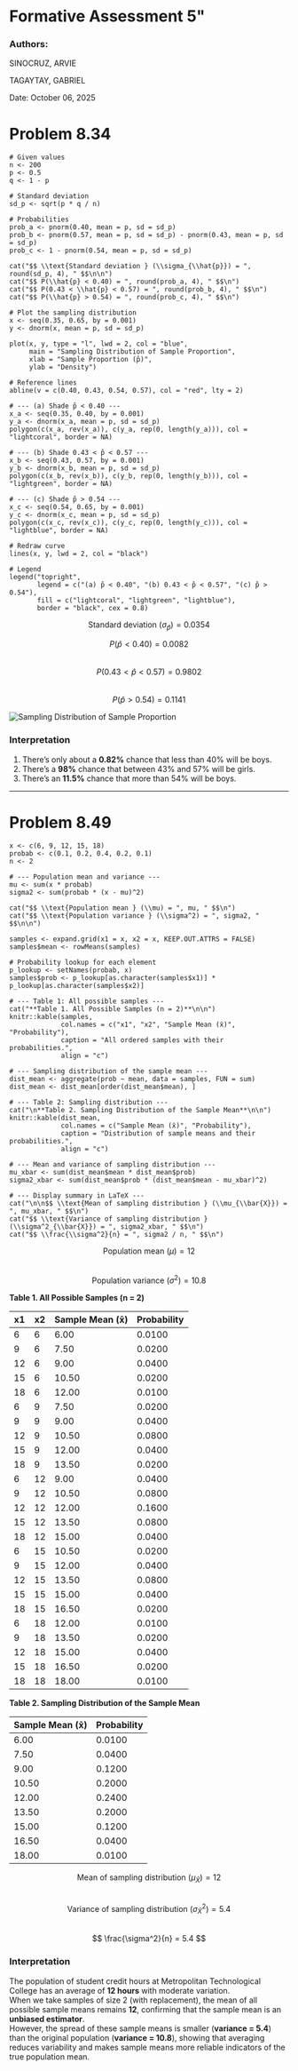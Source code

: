 
# Formative Assessment 5"

### Authors: 

SINOCRUZ, ARVIE

TAGAYTAY, GABRIEL

Date: October 06, 2025

# Problem 8.34
```{r results='asis'}
# Given values
n <- 200
p <- 0.5
q <- 1 - p

# Standard deviation
sd_p <- sqrt(p * q / n)

# Probabilities
prob_a <- pnorm(0.40, mean = p, sd = sd_p)
prob_b <- pnorm(0.57, mean = p, sd = sd_p) - pnorm(0.43, mean = p, sd = sd_p)
prob_c <- 1 - pnorm(0.54, mean = p, sd = sd_p)

cat("$$ \\text{Standard deviation } (\\sigma_{\\hat{p}}) = ", round(sd_p, 4), " $$\n\n")
cat("$$ P(\\hat{p} < 0.40) = ", round(prob_a, 4), " $$\n")
cat("$$ P(0.43 < \\hat{p} < 0.57) = ", round(prob_b, 4), " $$\n")
cat("$$ P(\\hat{p} > 0.54) = ", round(prob_c, 4), " $$\n")

# Plot the sampling distribution
x <- seq(0.35, 0.65, by = 0.001)
y <- dnorm(x, mean = p, sd = sd_p)

plot(x, y, type = "l", lwd = 2, col = "blue",
     main = "Sampling Distribution of Sample Proportion",
     xlab = "Sample Proportion (p̂)",
     ylab = "Density")

# Reference lines
abline(v = c(0.40, 0.43, 0.54, 0.57), col = "red", lty = 2)

# --- (a) Shade p̂ < 0.40 ---
x_a <- seq(0.35, 0.40, by = 0.001)
y_a <- dnorm(x_a, mean = p, sd = sd_p)
polygon(c(x_a, rev(x_a)), c(y_a, rep(0, length(y_a))), col = "lightcoral", border = NA)

# --- (b) Shade 0.43 < p̂ < 0.57 ---
x_b <- seq(0.43, 0.57, by = 0.001)
y_b <- dnorm(x_b, mean = p, sd = sd_p)
polygon(c(x_b, rev(x_b)), c(y_b, rep(0, length(y_b))), col = "lightgreen", border = NA)

# --- (c) Shade p̂ > 0.54 ---
x_c <- seq(0.54, 0.65, by = 0.001)
y_c <- dnorm(x_c, mean = p, sd = sd_p)
polygon(c(x_c, rev(x_c)), c(y_c, rep(0, length(y_c))), col = "lightblue", border = NA)

# Redraw curve
lines(x, y, lwd = 2, col = "black")

# Legend
legend("topright",
       legend = c("(a) p̂ < 0.40", "(b) 0.43 < p̂ < 0.57", "(c) p̂ > 0.54"),
       fill = c("lightcoral", "lightgreen", "lightblue"),
       border = "black", cex = 0.8)
```
$$ \text{Standard deviation } (\sigma_{\hat{p}}) = 0.0354 $$

$$ P(\hat{p} < 0.40) = 0.0082 $$  
$$ P(0.43 < \hat{p} < 0.57) = 0.9802 $$  
$$ P(\hat{p} > 0.54) = 0.1141 $$  

![Sampling Distribution of Sample Proportion](FA5_Files/Graph.png)

### Interpretation
1. There’s only about a **0.82%** chance that less than 40% will be boys.  
2. There’s a **98%** chance that between 43% and 57% will be girls.  
3. There’s an **11.5%** chance that more than 54% will be boys.  

---

# Problem 8.49
```{r results='asis', message=FALSE}
x <- c(6, 9, 12, 15, 18)
probab <- c(0.1, 0.2, 0.4, 0.2, 0.1)
n <- 2

# --- Population mean and variance ---
mu <- sum(x * probab)
sigma2 <- sum(probab * (x - mu)^2)

cat("$$ \\text{Population mean } (\\mu) = ", mu, " $$\n")
cat("$$ \\text{Population variance } (\\sigma^2) = ", sigma2, " $$\n\n")

samples <- expand.grid(x1 = x, x2 = x, KEEP.OUT.ATTRS = FALSE)
samples$mean <- rowMeans(samples)

# Probability lookup for each element
p_lookup <- setNames(probab, x)
samples$prob <- p_lookup[as.character(samples$x1)] * p_lookup[as.character(samples$x2)]

# --- Table 1: All possible samples ---
cat("**Table 1. All Possible Samples (n = 2)**\n\n")
knitr::kable(samples,
             col.names = c("x1", "x2", "Sample Mean (x̄)", "Probability"),
             caption = "All ordered samples with their probabilities.",
             align = "c")

# --- Sampling distribution of the sample mean ---
dist_mean <- aggregate(prob ~ mean, data = samples, FUN = sum)
dist_mean <- dist_mean[order(dist_mean$mean), ]

# --- Table 2: Sampling distribution ---
cat("\n**Table 2. Sampling Distribution of the Sample Mean**\n\n")
knitr::kable(dist_mean,
             col.names = c("Sample Mean (x̄)", "Probability"),
             caption = "Distribution of sample means and their probabilities.",
             align = "c")

# --- Mean and variance of sampling distribution ---
mu_xbar <- sum(dist_mean$mean * dist_mean$prob)
sigma2_xbar <- sum(dist_mean$prob * (dist_mean$mean - mu_xbar)^2)

# --- Display summary in LaTeX ---
cat("\n\n$$ \\text{Mean of sampling distribution } (\\mu_{\\bar{X}}) = ", mu_xbar, " $$\n")
cat("$$ \\text{Variance of sampling distribution } (\\sigma^2_{\\bar{X}}) = ", sigma2_xbar, " $$\n")
cat("$$ \\frac{\\sigma^2}{n} = ", sigma2 / n, " $$\n")
```
$$ \text{Population mean } (\mu) = 12 $$  
$$ \text{Population variance } (\sigma^2) = 10.8 $$  

**Table 1. All Possible Samples (n = 2)**  

| x1 | x2 | Sample Mean (x̄) | Probability |
|----|----|------------------|--------------|
| 6 | 6 | 6.00 | 0.0100 |
| 9 | 6 | 7.50 | 0.0200 |
| 12 | 6 | 9.00 | 0.0400 |
| 15 | 6 | 10.50 | 0.0200 |
| 18 | 6 | 12.00 | 0.0100 |
| 6 | 9 | 7.50 | 0.0200 |
| 9 | 9 | 9.00 | 0.0400 |
| 12 | 9 | 10.50 | 0.0800 |
| 15 | 9 | 12.00 | 0.0400 |
| 18 | 9 | 13.50 | 0.0200 |
| 6 | 12 | 9.00 | 0.0400 |
| 9 | 12 | 10.50 | 0.0800 |
| 12 | 12 | 12.00 | 0.1600 |
| 15 | 12 | 13.50 | 0.0800 |
| 18 | 12 | 15.00 | 0.0400 |
| 6 | 15 | 10.50 | 0.0200 |
| 9 | 15 | 12.00 | 0.0400 |
| 12 | 15 | 13.50 | 0.0800 |
| 15 | 15 | 15.00 | 0.0400 |
| 18 | 15 | 16.50 | 0.0200 |
| 6 | 18 | 12.00 | 0.0100 |
| 9 | 18 | 13.50 | 0.0200 |
| 12 | 18 | 15.00 | 0.0400 |
| 15 | 18 | 16.50 | 0.0200 |
| 18 | 18 | 18.00 | 0.0100 |

**Table 2. Sampling Distribution of the Sample Mean**  

| Sample Mean (x̄) | Probability |
|------------------|--------------|
| 6.00 | 0.0100 |
| 7.50 | 0.0400 |
| 9.00 | 0.1200 |
| 10.50 | 0.2000 |
| 12.00 | 0.2400 |
| 13.50 | 0.2000 |
| 15.00 | 0.1200 |
| 16.50 | 0.0400 |
| 18.00 | 0.0100 |

$$ \text{Mean of sampling distribution } (\mu_{\bar{X}}) = 12 $$  
$$ \text{Variance of sampling distribution } (\sigma^2_{\bar{X}}) = 5.4 $$  
$$ \frac{\sigma^2}{n} = 5.4 $$  

### Interpretation
The population of student credit hours at Metropolitan Technological College has an average of **12 hours** with moderate variation.  
When we take samples of size 2 (with replacement), the mean of all possible sample means remains **12**, confirming that the sample mean is an **unbiased estimator**.  
However, the spread of these sample means is smaller (**variance = 5.4**) than the original population (**variance = 10.8**), showing that averaging reduces variability and makes sample means more reliable indicators of the true population mean.

